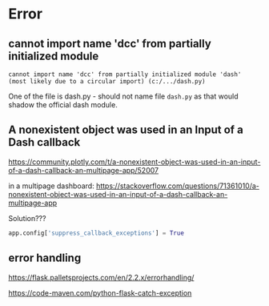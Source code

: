 # Error

## cannot import name 'dcc' from partially initialized module
```
cannot import name 'dcc' from partially initialized module 'dash' 
(most likely due to a circular import) (c:/.../dash.py)
```
One of the file is dash.py - should not name file `dash.py` as that would shadow the official dash module.

## A nonexistent object was used in an Input of a Dash callback
https://community.plotly.com/t/a-nonexistent-object-was-used-in-an-input-of-a-dash-callback-an-multipage-app/52007

in a multipage dashboard:
https://stackoverflow.com/questions/71361010/a-nonexistent-object-was-used-in-an-input-of-a-dash-callback-an-multipage-app

Solution???
```py
app.config['suppress_callback_exceptions'] = True
```

## error handling
https://flask.palletsprojects.com/en/2.2.x/errorhandling/

https://code-maven.com/python-flask-catch-exception

